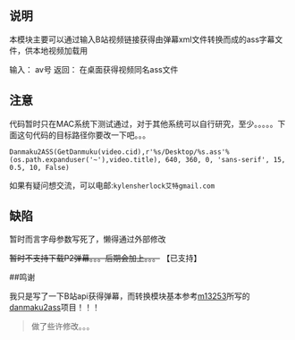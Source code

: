 ## 说明

本模块主要可以通过输入B站视频链接获得由弹幕xml文件转换而成的ass字幕文件，供本地视频加载用

输入：
    av号
返回：
    在桌面获得视频同名ass文件
    
## 注意
代码暂时只在MAC系统下测试通过，对于其他系统可以自行研究，至少。。。。。下面这句代码的目标路径你要改一下吧。。。

```
Danmaku2ASS(GetDanmuku(video.cid),r'%s/Desktop/%s.ass'%(os.path.expanduser('~'),video.title), 640, 360, 0, 'sans-serif', 15, 0.5, 10, False)
```
如果有疑问想交流，可以电邮:`kylensherlock艾特gmail.com`


## 缺陷
暂时而言字母参数写死了，懒得通过外部修改

~~暂时不支持下载P2弹幕。。。后期会加上。。。~~ 【已支持】

##鸣谢

我只是写了一下B站api获得弹幕，而转换模块基本参考[m13253](https://github.com/m13253)所写的[danmaku2ass](https://github.com/m13253/danmaku2ass)项目！！！

> 做了些许修改。。。